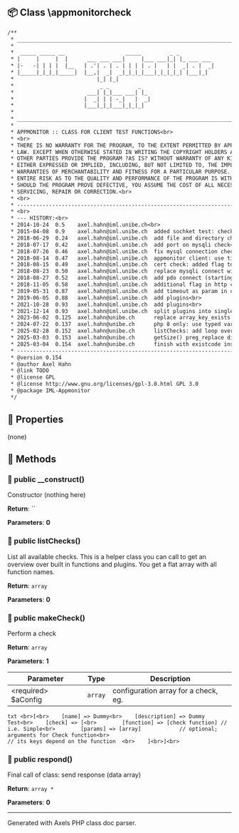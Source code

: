 ## 📦 Class \appmonitorcheck

```txt
/**
 * ____________________________________________________________________________
 * 
 *  _____ _____ __                   _____         _ _           
 * |     |     |  |      ___ ___ ___|     |___ ___|_| |_ ___ ___ 
 * |-   -| | | |  |__   | .'| . | . | | | | . |   | |  _| . |  _|
 * |_____|_|_|_|_____|  |__,|  _|  _|_|_|_|___|_|_|_|_| |___|_|  
 *                          |_| |_|                              
 *                           _ _         _                                            
 *                       ___| |_|___ ___| |_                                          
 *                      |  _| | | -_|   |  _|                                         
 *                      |___|_|_|___|_|_|_|   
 *                                                               
 * ____________________________________________________________________________
 * 
 * APPMONITOR :: CLASS FOR CLIENT TEST FUNCTIONS<br>
 * <br>
 * THERE IS NO WARRANTY FOR THE PROGRAM, TO THE EXTENT PERMITTED BY APPLICABLE <br>
 * LAW. EXCEPT WHEN OTHERWISE STATED IN WRITING THE COPYRIGHT HOLDERS AND/OR <br>
 * OTHER PARTIES PROVIDE THE PROGRAM ?AS IS? WITHOUT WARRANTY OF ANY KIND, <br>
 * EITHER EXPRESSED OR IMPLIED, INCLUDING, BUT NOT LIMITED TO, THE IMPLIED <br>
 * WARRANTIES OF MERCHANTABILITY AND FITNESS FOR A PARTICULAR PURPOSE. THE <br>
 * ENTIRE RISK AS TO THE QUALITY AND PERFORMANCE OF THE PROGRAM IS WITH YOU. <br>
 * SHOULD THE PROGRAM PROVE DEFECTIVE, YOU ASSUME THE COST OF ALL NECESSARY <br>
 * SERVICING, REPAIR OR CORRECTION.<br>
 * <br>
 * --------------------------------------------------------------------------------<br>
 * <br>
 * --- HISTORY:<br>
 * 2014-10-24  0.5    axel.hahn@iml.unibe.ch<br>
 * 2015-04-08  0.9    axel.hahn@iml.unibe.ch  added sochket test: checkPortTcp<br>
 * 2018-06-29  0.24   axel.hahn@iml.unibe.ch  add file and directory checks<br>
 * 2018-07-17  0.42   axel.hahn@iml.unibe.ch  add port on mysqli check<br>
 * 2018-07-26  0.46   axel.hahn@iml.unibe.ch  fix mysql connection check with empty port param<br>
 * 2018-08-14  0.47   axel.hahn@iml.unibe.ch  appmonitor client: use timeout of 5 sec for tcp socket connections<br>
 * 2018-08-15  0.49   axel.hahn@iml.unibe.ch  cert check: added flag to skip verification<br>
 * 2018-08-23  0.50   axel.hahn@iml.unibe.ch  replace mysqli connect with mysqli real connect (to use a timeout)<br>
 * 2018-08-27  0.52   axel.hahn@iml.unibe.ch  add pdo connect (starting with mysql)<br>
 * 2018-11-05  0.58   axel.hahn@iml.unibe.ch  additional flag in http check to show content<br>
 * 2019-05-31  0.87   axel.hahn@iml.unibe.ch  add timeout as param in connective checks (http, tcp, databases)<br>
 * 2019-06-05  0.88   axel.hahn@iml.unibe.ch  add plugins<br>
 * 2021-10-28  0.93   axel.hahn@iml.unibe.ch  add plugins<br>
 * 2021-12-14  0.93   axel.hahn@iml.unibe.ch  split plugins into single files; added key group in a check<br>
 * 2023-06-02  0.125  axel.hahn@unibe.ch      replace array_key_exists for better readability
 * 2024-07-22  0.137  axel.hahn@unibe.ch      php 8 only: use typed variables
 * 2025-02-28  0.152  axel.hahn@unibe.ch      listChecks: add loop over currently loaded classes
 * 2025-03-03  0.153  axel.hahn@unibe.ch      getSize() preg_replace did not work in compiled binary
 * 2025-03-04  0.154  axel.hahn@unibe.ch      finish with existcode instead of die()
 * --------------------------------------------------------------------------------<br>
 * @version 0.154
 * @author Axel Hahn
 * @link TODO
 * @license GPL
 * @license http://www.gnu.org/licenses/gpl-3.0.html GPL 3.0
 * @package IML-Appmonitor
 */
```

## 🔶 Properties

(none)

## 🔷 Methods

### 🔹 public __construct()

Constructor (nothing here)


**Return**: ``

**Parameters**: **0**


### 🔹 public listChecks()

List all available checks. This is a helper class you can callto get an overview over built in functions and plugins. You get a flat array with all function names.

**Return**: `array`

**Parameters**: **0**


### 🔹 public makeCheck()

Perform a check

**Return**: `array`

**Parameters**: **1**

| Parameter | Type | Description
|--         |--    |--
| \<required\> $aConfig | `array` | configuration array for a check, eg.<br>

```txt <br>[<br>    [name] => Dummy<br>    [description] => Dummy Test<br>    [check] => [<br>        [function] => [check function] // i.e. Simple<br>        [params] => [array]            // optional; arguments for Check function<br>                                       // its keys depend on the function  <br>    ]<br>]<br>```

### 🔹 public respond()

Final call of class: send response (data array)

**Return**: `array *`

**Parameters**: **0**


---
Generated with Axels PHP class doc parser.